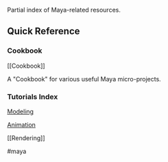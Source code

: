 Partial index of Maya-related resources.

## Quick Reference

### Cookbook

[[Cookbook]]

A "Cookbook" for various useful Maya micro-projects.

### Tutorials Index

[Modeling](./tutorials/Modeling)

[Animation](tutorials/Animation)

[[Rendering]]

#maya